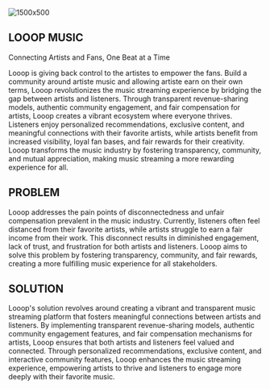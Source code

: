 ![1500x500](https://github.com/Looop-content-Dapp/LOOOP_MOBILE/assets/100144413/d4ecff13-4a8e-444b-bebe-780823a3651b)


## LOOOP MUSIC
Connecting Artists and Fans, One Beat at a Time

Looop is giving back control to the artistes to empower the fans. Build a community around artiste music and allowing artiste earn on their own terms, Looop revolutionizes the music streaming experience by bridging the gap between artists and listeners. Through transparent revenue-sharing models, authentic community engagement, and fair compensation for artists, Looop creates a vibrant ecosystem where everyone thrives. Listeners enjoy personalized recommendations, exclusive content, and meaningful connections with their favorite artists, while artists benefit from increased visibility, loyal fan bases, and fair rewards for their creativity. Looop transforms the music industry by fostering transparency, community, and mutual appreciation, making music streaming a more rewarding experience for all.

## PROBLEM

Looop addresses the pain points of disconnectedness and unfair compensation prevalent in the music industry. Currently, listeners often feel distanced from their favorite artists, while artists struggle to earn a fair income from their work. This disconnect results in diminished engagement, lack of trust, and frustration for both artists and listeners. Looop aims to solve this problem by fostering transparency, community, and fair rewards, creating a more fulfilling music experience for all stakeholders.

## SOLUTION

Looop's solution revolves around creating a vibrant and transparent music streaming platform that fosters meaningful connections between artists and listeners. By implementing transparent revenue-sharing models, authentic community engagement features, and fair compensation mechanisms for artists, Looop ensures that both artists and listeners feel valued and connected. Through personalized recommendations, exclusive content, and interactive community features, Looop enhances the music streaming experience, empowering artists to thrive and listeners to engage more deeply with their favorite music.